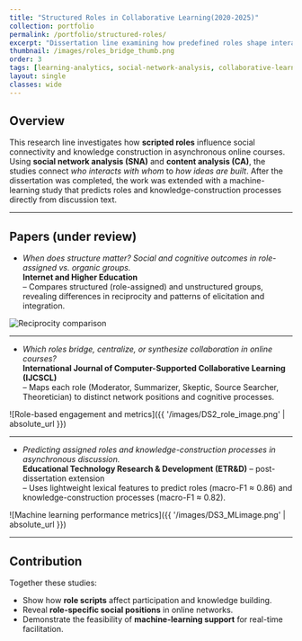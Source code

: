 ```yaml
---
title: "Structured Roles in Collaborative Learning(2020-2025)"
collection: portfolio
permalink: /portfolio/structured-roles/
excerpt: "Dissertation line examining how predefined roles shape interaction networks and knowledge construction, followed by a machine-learning extension."
thumbnail: /images/roles_bridge_thumb.png
order: 3
tags: [learning-analytics, social-network-analysis, collaborative-learning, roles, machine-learning]
layout: single
classes: wide
---
```


## Overview
This research line investigates how **scripted roles** influence social connectivity and knowledge construction in asynchronous online courses. Using **social network analysis (SNA)** and **content analysis (CA)**, the studies connect *who interacts with whom* to *how ideas are built*. After the dissertation was completed, the work was extended with a machine-learning study that predicts roles and knowledge-construction processes directly from discussion text.

---

## Papers (under review)

- *When does structure matter? Social and cognitive outcomes in role-assigned vs. organic groups.*  
  **Internet and Higher Education**  
  – Compares structured (role-assigned) and unstructured groups, revealing differences in reciprocity and patterns of elicitation and integration.

![Reciprocity comparison](https://mlee010.github.io/MinkyungLee/images/DS1_reciprocity_image.png)

---

- *Which roles bridge, centralize, or synthesize collaboration in online courses?*  
  **International Journal of Computer-Supported Collaborative Learning (IJCSCL)**  
  – Maps each role (Moderator, Summarizer, Skeptic, Source Searcher, Theoretician) to distinct network positions and cognitive processes.

![Role-based engagement and metrics]({{ '/images/DS2_role_image.png' | absolute_url }})

---

- *Predicting assigned roles and knowledge-construction processes in asynchronous discussion.*  
  **Educational Technology Research & Development (ETR&D)** – post-dissertation extension  
  – Uses lightweight lexical features to predict roles (macro-F1 ≈ 0.86) and knowledge-construction processes (macro-F1 ≈ 0.82).

![Machine learning performance metrics]({{ '/images/DS3_MLimage.png' | absolute_url }})

---

## Contribution
Together these studies:
- Show how **role scripts** affect participation and knowledge building.  
- Reveal **role-specific social positions** in online networks.  
- Demonstrate the feasibility of **machine-learning support** for real-time facilitation.
